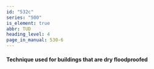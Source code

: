 ```yaml
---
id: "532c"
series: "500"
is_element: true
abbr: TUD
heading_level: 4
page_in_manual: 530-6
---
```


#### Technique used for buildings that are dry floodproofed